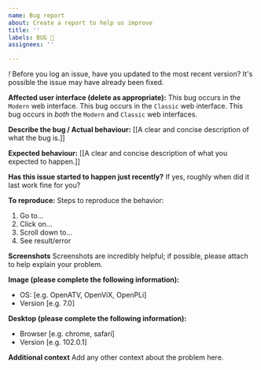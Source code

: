 ```yaml
---
name: Bug report
about: Create a report to help us improve
title: ''
labels: BUG 🐞
assignees: ''

---
```


*!* Before you log an issue, have you updated to the most recent version? It's possible the issue may have already been fixed.


**Affected user interface (delete as appropriate):**
This bug occurs in the `Modern` web interface.
This bug occurs in the `Classic` web interface.
This bug occurs in *both* the `Modern` and `Classic` web interfaces.


**Describe the bug / Actual behaviour:**
[[A clear and concise description of what the bug is.]]

**Expected behaviour:**
[[A clear and concise description of what you expected to happen.]]

**Has this issue started to happen just recently?**
If yes, roughly when did it last work fine for you?

**To reproduce:**
Steps to reproduce the behavior:
1. Go to...
2. Click on...
3. Scroll down to...
4. See result/error

**Screenshots**
Screenshots are incredibly helpful; if possible, please attach to help explain your problem.

**Image (please complete the following information):**
 - OS: [e.g. OpenATV, OpenViX, OpenPLi]
 - Version [e.g. 7.0]

**Desktop (please complete the following information):**
 - Browser [e.g. chrome, safari]
 - Version [e.g. 102.0.1]

**Additional context**
Add any other context about the problem here.
